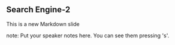 ##  Search Engine-2

This is a new Markdown slide

note:
    Put your speaker notes here.
    You can see them pressing 's'.
